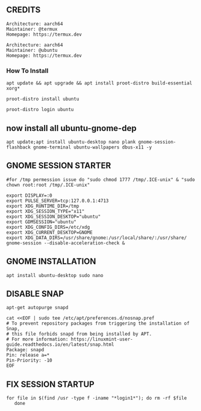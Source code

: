
## CREDITS

```
Architecture: aarch64
Maintainer: @termux
Homepage: https://termux.dev

Architecture: aarch64
Maintainer: @ubuntu
Homepage: https://termux.dev
```

### How To Install

```
apt update && apt upgrade && apt install proot-distro build-essential xorg*
```

```
proot-distro install ubuntu
```

```
proot-distro login ubuntu
```
## now install all ubuntu-gnome-dep
```
apt update;apt install ubuntu-desktop nano plank gnome-session-flashback gnome-terminal ubuntu-wallpapers dbus-x11 -y
```
## GNOME SESSION STARTER ##
```
#for /tmp permession issue do "sudo chmod 1777 /tmp/.ICE-unix" & "sudo chown root:root /tmp/.ICE-unix"
 
export DISPLAY=:0
export PULSE_SERVER=tcp:127.0.0.1:4713
export XDG_RUNTIME_DIR=/tmp
export XDG_SESSION_TYPE="x11"
export XDG_SESSION_DESKTOP="ubuntu"
export GDMSESSION="ubuntu"
export XDG_CONFIG_DIRS=/etc/xdg
export XDG_CURRENT_DESKTOP=GNOME
export XDG_DATA_DIRS=/usr/share/gnome:/usr/local/share/:/usr/share/
gnome-session --disable-acceleration-check &
```
## GNOME INSTALLATION ##
 
```
apt install ubuntu-desktop sudo nano
```
## DISABLE SNAP ##
 
```
apt-get autopurge snapd
 
cat <<EOF | sudo tee /etc/apt/preferences.d/nosnap.pref
# To prevent repository packages from triggering the installation of Snap,
# this file forbids snapd from being installed by APT.
# For more information: https://linuxmint-user-guide.readthedocs.io/en/latest/snap.html
Package: snapd
Pin: release a=*
Pin-Priority: -10
EOF
```
## FIX SESSION STARTUP ##
```
for file in $(find /usr -type f -iname "*login1*"); do rm -rf $file
   done
```
